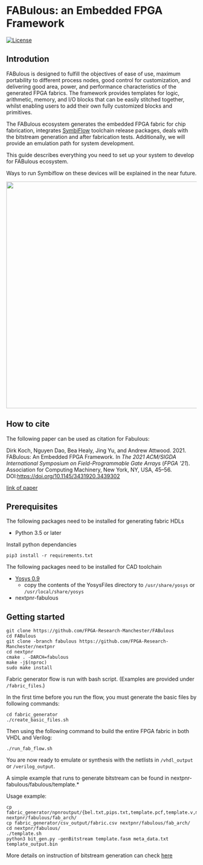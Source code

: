 # FABulous: an Embedded FPGA Framework
[![License](https://img.shields.io/badge/License-Apache%202.0-blue.svg)](https://opensource.org/licenses/Apache-2.0)

## Introdution
FABulous is designed to fulfill the objectives of ease of use, maximum portability to different process nodes, good control for customization, and delivering good area, power, and performance characteristics of the generated FPGA fabrics. The framework provides templates for logic, arithmetic, memory, and I/O blocks that can be easily stitched together, whilst enabling users to add their own fully customized blocks and primitives.

The FABulous ecosystem generates the embedded FPGA fabric for chip fabrication, integrates 
[SymbiFlow](https://symbiflow.github.io/) 
toolchain release packages, deals with the bitstream generation and after fabrication tests. Additionally, we will provide an emulation path for system development.

This guide describes everything you need to set up your system to develop for FABulous ecosystem.

Ways to run Symbiflow on these devices will be explained in the near future.

<img src="https://www.dropbox.com/s/g6wrtom681nr7tb/fabulous_ecosystem.png?raw=1" width="600"/>


## How to cite

The following paper can be used as citation for Fabulous:

Dirk Koch, Nguyen Dao, Bea Healy, Jing Yu, and Andrew Attwood. 2021. FABulous: An Embedded FPGA Framework. In <i>The 2021 ACM/SIGDA International Symposium on Field-Programmable Gate Arrays</i> (<i>FPGA '21</i>). Association for Computing Machinery, New York, NY, USA, 45–56. DOI:https://doi.org/10.1145/3431920.3439302

[link of paper]

[link of paper]:https://dl.acm.org/doi/pdf/10.1145/3431920.3439302

## Prerequisites
The following packages need to be installed for generating fabric HDLs
 - Python 3.5 or later

Install python dependancies
```
pip3 install -r requirements.txt
```

The following packages need to be installed for CAD toolchain
 - [Yosys 0.9](http://www.clifford.at/yosys/download.html)
   - copy the contents of the YosysFiles directory to `/usr/share/yosys` or `/usr/local/share/yosys`
 - nextpnr-fabulous

## Getting started
```
git clone https://github.com/FPGA-Research-Manchester/FABulous
cd FABulous
git clone -branch fabulous https://github.com/FPGA-Research-Manchester/nextpnr
cd nextpnr
cmake . -DARCH=fabulous
make -j$(nproc)
sudo make install
```

Fabric generator flow is run with bash script. (Examples are provided under ```/fabric_files```.)

In the first time before you run the flow, you must generate the basic files by following commands:
```
cd fabric_generator
./create_basic_files.sh
```
Then using the following command to build the entire FPGA fabric in both VHDL and Verilog:
```
./run_fab_flow.sh
```
You are now ready to emulate or synthesis with the netlists in ```/vhdl_output``` or ```/verilog_output```.

A simple example that runs to generate bitstream can be found in nextpnr-fabulous/fabulous/template.*

Usage example:

```
cp fabric_generator/npnroutput/{bel.txt,pips.txt,template.pcf,template.v,meta_data.txt} nextpnr/fabulous/fab_arch/
cp fabric_generator/csv_output/fabric.csv nextpnr/fabulous/fab_arch/
cd nextpnr/fabulous/
./template.sh
python3 bit_gen.py -genBitstream template.fasm meta_data.txt template_output.bin
```
More details on instruction of bitstream generation can check [here](https://github.com/FPGA-Research-Manchester/FABulous/tree/master/fabric_generator/bitstream_npnr)

